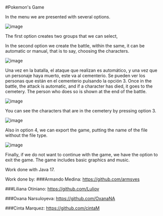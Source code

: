 #Pokemon's Game



In the menu we are presented with several options.

![image](https://user-images.githubusercontent.com/108800755/193520009-fa0fb08c-abb0-419e-9a5e-fbbed12535ba.png)

The first option creates two groups that we can select, 


In the second option we create the battle, within the same, it can be automatic or manual, that is to say, choosing the characters. 

![image](https://user-images.githubusercontent.com/108800755/193520144-361b3c6f-8fa9-41f2-96a1-3658ce3c2967.png)

Una vez en la batalla, el ataque que realizan es automático, y una vez que un personaje haya muerto, este va al cementerio. 
Se pueden ver los personas que están en el cementerio pulsando la opción 3. 
Once in the battle, the attack is automatic, and if a character has died, it goes to the cemetery. 
The person who does so is shown at the end of the battle. 

![image](https://user-images.githubusercontent.com/108800755/193520283-e524f035-355d-4135-9912-f66bfd3e1142.png)

You can see the characters that are in the cemetery by pressing option 3. 

![image](https://user-images.githubusercontent.com/108800755/193520356-a2f263a6-4889-44e9-b19d-2ff9e703d542.png)


Also in option 4, we can export the game, putting the name of the file without the file type. 


![image](https://user-images.githubusercontent.com/108800755/193519670-315b5e7d-d226-4595-b23a-fe0687f1f274.png)


Finally, if we do not want to continue with the game, we have the option to exit the game. 
The game includes basic graphics and music. 

Work done with Java 17.

Work done by:
###Armando Medina:
https://github.com/armsves

###Liliana Otiniano:
https://github.com/Luliov

###Oxana Narsuloyeva:
https://github.com/OxanaNA

###Cinta Marquez:
https://github.com/cintaM

